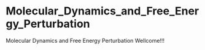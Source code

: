 # Molecular_Dynamics_and_Free_Energy_Perturbation
Molecular Dynamics and Free Energy Perturbation
Wellcome!!!